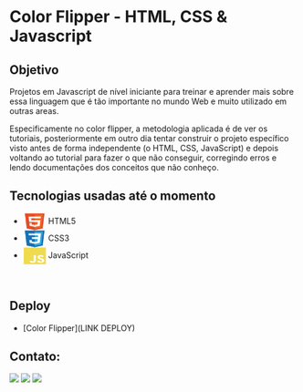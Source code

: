 # Color Flipper - HTML, CSS & Javascript

## Objetivo

Projetos em Javascript de nível iniciante para treinar e aprender mais sobre essa linguagem que é tão importante no mundo Web e muito utilizado em outras areas.

Especificamente no color flipper, a metodologia aplicada é de ver os tutoriais, posteriormente em outro dia tentar construir o projeto específico visto antes de forma independente (o HTML, CSS, JavaScript) e depois voltando ao tutorial para fazer o que não conseguir, corregindo erros e lendo documentações dos conceitos que não conheço.


## Tecnologias usadas até o momento
<ul>
  <li><img align="center" alt="HTML" height="30" width="40" src="https://raw.githubusercontent.com/devicons/devicon/master/icons/html5/html5-original.svg"> HTML5</li>
  <li><img align="center" alt="CSS" height="30" width="40" src="https://raw.githubusercontent.com/devicons/devicon/master/icons/css3/css3-original.svg"> CSS3</li>
  <li><img align="center" alt="Js" height="30" width="40" src="https://raw.githubusercontent.com/devicons/devicon/master/icons/javascript/javascript-plain.svg"> JavaScript</li>
</ul>
<br>

## Deploy

* [Color Flipper](LINK DEPLOY) 


## Contato:
  <a href="https://www.instagram.com/luisbarrichello/" target="_blank"><img src="https://img.shields.io/badge/-Instagram-%23E4405F?style=for-the-badge&logo=instagram&logoColor=white" target="_blank"></a>
  <a href="mailto:luisgbarrichelo@gmail.com"><img src="https://img.shields.io/badge/-Gmail-%23333?style=for-the-badge&logo=gmail&logoColor=white" target="_blank"></a>
  <a href="https://www.linkedin.com/in/lu%C3%ADs-gabriel-viana-barrichello-86448b195/" target="_blank"><img src="https://img.shields.io/badge/-LinkedIn-%230077B5?style=for-the-badge&logo=linkedin&logoColor=white" target="_blank"></a>